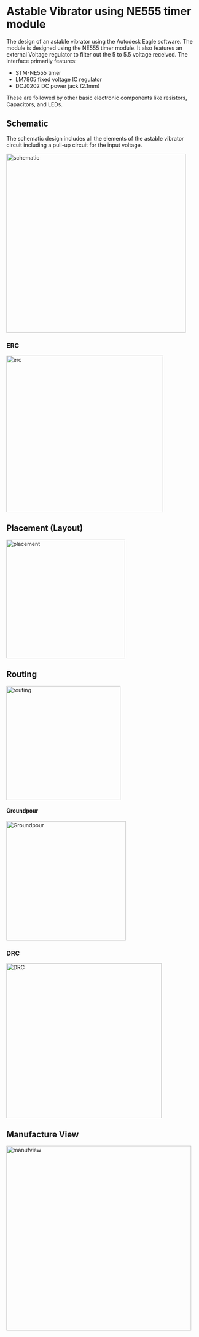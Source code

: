 # Astable Vibrator using NE555 timer module
The design of an astable vibrator using the Autodesk Eagle software. The module is designed using the NE555 timer module. It also features an external Voltage regulator to filter out the 5 to 5.5 voltage received. The interface primarily features:

+ STM-NE555 timer
+ LM7805 fixed voltage IC regulator
+ DCJ0202 DC power jack (2.1mm)

These are followed by other basic electronic components like resistors, Capacitors, and LEDs.

## Schematic
The schematic design includes all the elements of the astable vibrator circuit including a pull-up circuit for the input voltage.

<img width="467" alt="schematic" src="https://github.com/Srini-web/Astable_555/assets/77874288/966550cf-8523-4d3f-a289-4aa0ec07b88a">

### ERC

<img width="408" alt="erc" src="https://github.com/Srini-web/Astable_555/assets/77874288/84ec5994-dac9-46cc-b9d9-1eda3f295c61">


## Placement (Layout)

<img width="309" alt="placement" src="https://github.com/Srini-web/Astable_555/assets/77874288/29a857f9-8197-4c5a-aebe-ebc3503a9c3b">

## Routing

<img width="297" alt="routing" src="https://github.com/Srini-web/Astable_555/assets/77874288/40596720-02ed-4f3b-a791-c29d200902e7">

#### Groundpour

<img width="311" alt="Groundpour" src="https://github.com/Srini-web/Astable_555/assets/77874288/40bd2c6a-72fb-45ac-93d1-b025f53cd7d3">

### DRC

<img width="404" alt="DRC" src="https://github.com/Srini-web/Astable_555/assets/77874288/d75c70e1-3a48-4fbf-88ef-98ea2d8e7d6d">

## Manufacture View

<img width="481" alt="manufview" src="https://github.com/Srini-web/Astable_555/assets/77874288/1b3a8295-b139-4dc0-89ce-2cd2029b3653">







